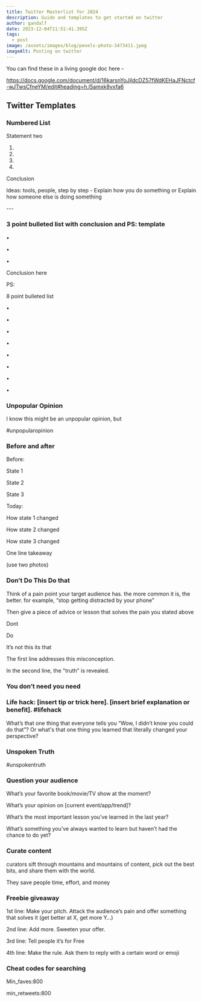 ```yaml
---
title: Twitter Masterlist for 2024
description: Guide and templates to get started on twitter
author: gandalf
date: 2023-12-04T11:51:41.395Z
tags:
  - post
image: /assets/images/blog/pexels-photo-3473411.jpeg
imageAlt: Posting on twitter
---
```

You can find these in a living google doc here - 

<https://docs.google.com/document/d/16karsnYoJjldcDZ57fWdKEHaJFNctcf-wJTwsCfneYM/edit#heading=h.l5amxk8vxfa6>

[](https://docs.google.com/document/d/16karsnYoJjldcDZ57fWdKEHaJFNctcf-wJTwsCfneYM/edit#heading=h.l5amxk8vxfa6)

## Twitter Templates

### Numbered List

Statement two

1.
2.
3.
4.

Conclusion

Ideas: tools, people, step by step - Explain how you do something or Explain how someone else is doing something



\---



### 3 point bulleted list with conclusion and PS: template

•

•

•

Conclusion here

PS:

8 point bulleted list 

•

•

•

•

•

•

•

•



### Unpopular Opinion

I know this might be an unpopular opinion, but

\#unpopularopinion



### Before and after

Before:

State 1

State 2

State 3

Today:

How state 1 changed

How state 2 changed

How state 3 changed

One line takeaway

(use two photos)



### Don’t Do This Do that

Think of a pain point your target audience has. the more common it is, the better. for example, “stop getting distracted by your phone”

Then give a piece of advice or lesson that solves the pain you stated above

Dont

Do

It’s not this its that

The first line addresses this misconception.

In the second line, the "truth" is revealed.

### You don’t need  you need

### Life hack: \[insert tip or trick here]. \[insert brief explanation or benefit]. #lifehack

What’s that one thing that everyone tells you “Wow, I didn’t know you could do that”? Or what's that one thing you learned that literally changed your perspective?

### Unspoken Truth

\#unspokentruth

### Question your audience

What’s your favorite book/movie/TV show at the moment?

What’s your opinion on \[current event/app/trend]?

What’s the most important lesson you’ve learned in the last year?

What’s something you’ve always wanted to learn but haven’t had the chance to do yet?

### Curate content

curators sift through mountains and mountains of content, pick out the best bits, and share them with the world.

They save people time, effort, and money

### Freebie giveaway

1st line: Make your pitch. Attack the audience’s pain and offer something that solves it (get better at X, get more Y…)

2nd line: Add more. Sweeten your offer.

3rd line: Tell people it’s for Free

4th line: Make the rule. Ask them to reply with a certain word or emoji





### Cheat codes for searching 



Min_faves:800



min_retweets:800